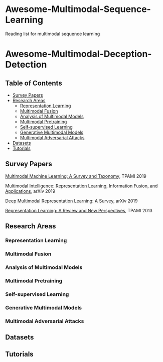 # Awesome-Multimodal-Sequence-Learning
Reading list for multimodal sequence learning

# Awesome-Multimodal-Deception-Detection


## Table of Contents

* [Survey Papers](#survey-papers)
* [Research Areas](#core-areas)
  * [Representation Learning](#representation-learning)
  * [Multimodal Fusion](#multimodal-fusion)
  * [Analysis of Multimodal Models](#analysis-of-multimodal-models)    
  * [Multimodal Pretraining](#multimodal-pretraining)
  * [Self-supervised Learning](#self-supervised-learning)
  * [Generative Multimodal Models](#generative-multimodal-models)
  * [Multimodal Adversarial Attacks](#multimodal-adversarial-attacks)
* [Datasets](#datasets)  
* [Tutorials](#tutorials)

## Survey Papers

[Multimodal Machine Learning: A Survey and Taxonomy](https://arxiv.org/abs/1705.09406), TPAMI 2019

[Multimodal Intelligence: Representation Learning, Information Fusion, and Applications](https://arxiv.org/abs/1911.03977), arXiv 2019

[Deep Multimodal Representation Learning: A Survey](https://ieeexplore.ieee.org/abstract/document/8715409), arXiv 2019

[Representation Learning: A Review and New Perspectives](https://arxiv.org/abs/6.5538), TPAMI 2013


## Research Areas

### Representation Learning


### Multimodal Fusion


### Analysis of Multimodal Models

### Multimodal Pretraining

### Self-supervised Learning

### Generative Multimodal Models

### Multimodal Adversarial Attacks







## Datasets




## Tutorials
